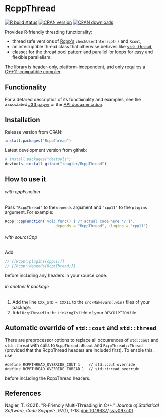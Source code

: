 # RcppThread

<!-- badges: start -->
[![R build status](https://github.com/tnagler/RcppThread/workflows/R-CMD-check/badge.svg)](https://github.com/tnagler/RcppThread/actions)
[![CRAN version](http://www.r-pkg.org/badges/version/RcppThread)](https://cran.r-project.org/package=RcppThread) 
[![CRAN downloads](http://cranlogs.r-pkg.org/badges/RcppThread)](https://cran.r-project.org/package=RcppThread)
<!-- badges: end -->

Provides R-friendly threading functionality: 

  * thread safe versions of [Rcpp's](http://www.rcpp.org/)
    `checkUserInterrupt()` and `Rcout`,
  * an interruptible thread class that otherwise behaves like 
   [`std::thread`](http://en.cppreference.com/w/cpp/thread/thread),
  * classes for the [thread pool
    pattern](https://en.wikipedia.org/wiki/Thread_pool) and parallel for loops
    for easy and flexible parallelism.

The library is header-only, platform-independent, and only 
requires a 
[C++11-compatible compiler](http://en.cppreference.com/w/cpp/compiler_support#cpp11).

## Functionality

For a detailed description of its functionality and examples, see the associated
[JSS paper](https://doi.org/10.18637/jss.v097.c01)
or the [API documentation](https://tnagler.github.io/RcppThread/).

## Installation

Release version from CRAN:

``` r
install.packages("RcppThread")
```

Latest development version from github:

``` r
# install.packages("devtools")
devtools::install_github("tnagler/RcppThread")
```

## How to use it

###### with cppFunction

Pass `"RcppThread"` to the `depends` argument and `"cpp11"` to the `plugins`
argument. For example:
``` r
Rcpp::cppFunction('void func() { /* actual code here */ }', 
                       depends = "RcppThread", plugins = "cpp11")
```

###### with sourceCpp

Add 
``` cpp
// [[Rcpp::plugins(cpp11)]]
// [[Rcpp::depends(RcppThread)]]
```
before including any headers in your source code.

###### in another R package

1. Add the line `CXX_STD = CXX11` to the `src/Makevars(.win)` files of your package.
2. Add `RcppThread` to the `LinkingTo` field of your `DESCRIPTION` file.

## Automatic override of `std::cout` and `std::thread`

There are preprocessor options to replace all occurrences of `std::cout` and 
`std::thread` with calls to `RcppThread::Rcout` and `RcppThread::Thread` 
(provided that the RcppThread headers are included first). To enable this, use 
```
#define RCPPTHREAD_OVERRIDE_COUT 1    // std::cout override
#define RCPPTHREAD_OVERRIDE_THREAD 1  // std::thread override
```
before including the RcppThread headers.


## References

Nagler, T. (2021). "R-Friendly Multi-Threading in C++." _Journal of Statistical
Software, Code Snippets_, *97*(1), 1-18. [doi: 10.18637/jss.v097.c01](https://doi.org/10.18637/jss.v097.c01)

